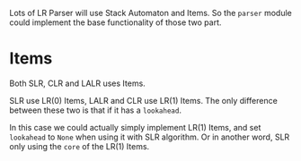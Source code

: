 Lots of LR Parser will use Stack Automaton and Items. So the `parser` module could implement the base functionality
of those two part.

# Items

Both SLR, CLR and LALR uses Items.

SLR use LR(0) Items, LALR and CLR use LR(1) Items. The only difference between these two is that if it has
a `lookahead`.

In this case we could actually simply implement LR(1) Items, and set `lookahead` to `None` when using it with SLR
algorithm. Or in another word, SLR only using the `core` of the LR(1) Items.